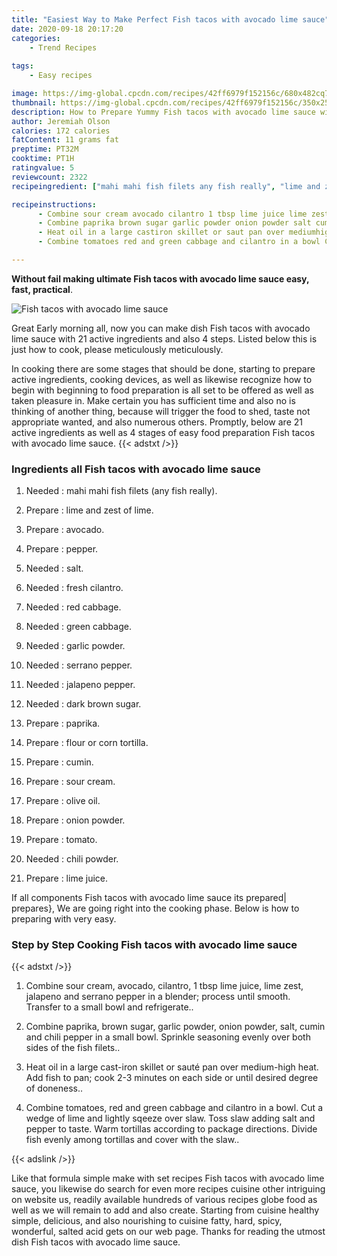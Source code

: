 ```yaml
---
title: "Easiest Way to Make Perfect Fish tacos with avocado lime sauce"
date: 2020-09-18 20:17:20
categories:
    - Trend Recipes
    
tags:
    - Easy recipes

image: https://img-global.cpcdn.com/recipes/42ff6979f152156c/680x482cq70/fish-tacos-with-avocado-lime-sauce-recipe-main-photo.jpg
thumbnail: https://img-global.cpcdn.com/recipes/42ff6979f152156c/350x250cq70/fish-tacos-with-avocado-lime-sauce-recipe-main-photo.jpg
description: How to Prepare Yummy Fish tacos with avocado lime sauce with 21 ingredients and 4 stages of easy cooking.
author: Jeremiah Olson
calories: 172 calories
fatContent: 11 grams fat
preptime: PT32M
cooktime: PT1H
ratingvalue: 5
reviewcount: 2322
recipeingredient: ["mahi mahi fish filets any fish really", "lime and zest of lime", "avocado", "pepper", "salt", "fresh cilantro", "red cabbage", "green cabbage", "garlic powder", "serrano pepper", "jalapeno pepper", "dark brown sugar", "paprika", "flour or corn tortilla", "cumin", "sour cream", "olive oil", "onion powder", "tomato", "chili powder", "lime juice"]

recipeinstructions: 
      - Combine sour cream avocado cilantro 1 tbsp lime juice lime zest jalapeno and serrano pepper in a blender process until smooth Transfer to a small bowl and refrigerate 
      - Combine paprika brown sugar garlic powder onion powder salt cumin and chili pepper in a small bowl Sprinkle seasoning evenly over both sides of the fish filets 
      - Heat oil in a large castiron skillet or saut pan over mediumhigh heat Add fish to pan cook 23 minutes on each side or until desired degree of doneness 
      - Combine tomatoes red and green cabbage and cilantro in a bowl Cut a wedge of lime and lightly sqeeze over slaw Toss slaw adding salt and pepper to taste Warm tortillas according to package directions Divide fish evenly among tortillas and cover with the slaw

---
```




**Without fail making ultimate Fish tacos with avocado lime sauce easy, fast, practical**. 


![Fish tacos with avocado lime sauce](https://img-global.cpcdn.com/recipes/42ff6979f152156c/680x482cq70/fish-tacos-with-avocado-lime-sauce-recipe-main-photo.jpg "Fish tacos with avocado lime sauce")




Great Early morning all, now you can make dish Fish tacos with avocado lime sauce with 21 active ingredients and also 4 steps. Listed below this is just how to cook, please meticulously meticulously.

In cooking there are some stages that should be done, starting to prepare active ingredients, cooking devices, as well as likewise recognize how to begin with beginning to food preparation is all set to be offered as well as taken pleasure in. Make certain you has sufficient time and also no is thinking of another thing, because will trigger the food to shed, taste not appropriate wanted, and also numerous others. Promptly, below are 21 active ingredients as well as 4 stages of easy food preparation Fish tacos with avocado lime sauce.
{{< adstxt />}}

### Ingredients all Fish tacos with avocado lime sauce


1. Needed  : mahi mahi fish filets (any fish really).

1. Prepare  : lime and zest of lime.

1. Prepare  : avocado.

1. Prepare  : pepper.

1. Needed  : salt.

1. Needed  : fresh cilantro.

1. Needed  : red cabbage.

1. Needed  : green cabbage.

1. Needed  : garlic powder.

1. Needed  : serrano pepper.

1. Needed  : jalapeno pepper.

1. Needed  : dark brown sugar.

1. Prepare  : paprika.

1. Prepare  : flour or corn tortilla.

1. Prepare  : cumin.

1. Prepare  : sour cream.

1. Prepare  : olive oil.

1. Prepare  : onion powder.

1. Prepare  : tomato.

1. Needed  : chili powder.

1. Prepare  : lime juice.



If all components Fish tacos with avocado lime sauce its prepared| prepares}, We are going right into the cooking phase. Below is how to preparing with very easy.

### Step by Step Cooking Fish tacos with avocado lime sauce

{{< adstxt />}}


1. Combine sour cream, avocado, cilantro, 1 tbsp lime juice, lime zest, jalapeno and serrano pepper in a blender; process until smooth. Transfer to a small bowl and refrigerate..



1. Combine paprika, brown sugar, garlic powder, onion powder, salt, cumin and chili pepper in a small bowl. Sprinkle seasoning evenly over both sides of the fish filets..



1. Heat oil in a large cast-iron skillet or sauté pan over medium-high heat. Add fish to pan; cook 2-3 minutes on each side or until desired degree of doneness..



1. Combine tomatoes, red and green cabbage and cilantro in a bowl. Cut a wedge of lime and lightly sqeeze over slaw. Toss slaw adding salt and pepper to taste. Warm tortillas according to package directions. Divide fish evenly among tortillas and cover with the slaw..





{{< adslink />}}

Like that formula simple make with set recipes Fish tacos with avocado lime sauce, you likewise do search for even more recipes cuisine other intriguing on website us, readily available hundreds of various recipes globe food as well as we will remain to add and also create. Starting from cuisine healthy simple, delicious, and also nourishing to cuisine fatty, hard, spicy, wonderful, salted acid gets on our web page. Thanks for reading the utmost dish Fish tacos with avocado lime sauce.
